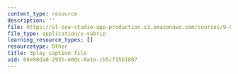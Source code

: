 ```yaml
---
content_type: resource
description: ''
file: https://ol-ocw-studio-app-production.s3.amazonaws.com/courses/9-00sc-introduction-to-psychology-fall-2011/60e98da0293be0dc0a1ecb5cf15b1807_2fbrl6WoIyo.srt
file_type: application/x-subrip
learning_resource_types: []
resourcetype: Other
title: 3play caption file
uid: 60e98da0-293b-e0dc-0a1e-cb5cf15b1807
---
```

